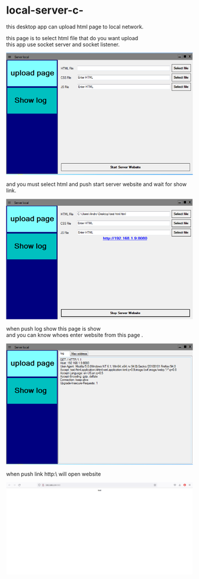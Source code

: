 # local-server-c-
this desktop app can upload html page to local network.

this page is to select html file that do you want upload  
this app use socket server and socket listener.

<img src="screen shot/window.PNG" >

and you must select html and push start server website and wait for show link.

<img src="screen shot/2.PNG" >

when push log show this page is show  
and you can know whoes enter website from this page .

<img src="screen shot/4.PNG" >

when push link http:\\ will open website

<img src="screen shot/3.PNG" width=600 heigth=900 >
